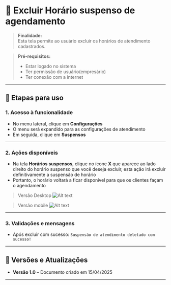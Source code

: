 # 📘 Excluir Horário suspenso de agendamento

> **Finalidade:**  
> Esta tela permite ao usuário excluir os horários de atendimento cadastrados.

> **Pré-requisitos:**    
> - Estar logado no sistema  
> - Ter permissão de usuário(empresário) 
> - Ter conexão com a internet

---

## 🧭 Etapas para uso

### 1. Acesso à funcionalidade 
-  No menu lateral, clique em **Configurações**
- O menu será expandido para as configurações de atendimento
- Em seguida, clique em **Suspensos**

---

### 2. Ações disponíveis 
- Na tela **Horários suspensos**, clique no ícone **X** que aparece ao lado direito do horário suspenso que você deseja excluir, esta ação irá excluir definitivamente a suspensão de horário
- Portanto, o horário voltará a ficar disponível para que os clientes façam o agendamento

> Versão Desktop
![Alt text](img/Desktop/excluir_horario_suspenso.png)

> Versão mobile
![Alt text](img/Mobile/excluir_horario_suspenso.png)

---

### 3. Validações e mensagens
- Após excluir com sucesso: `Suspensão de atendimento deletado com sucesso!`  

---

## 🔄 Versões e Atualizações

- **Versão 1.0** – Documento criado em 15/04/2025

---
